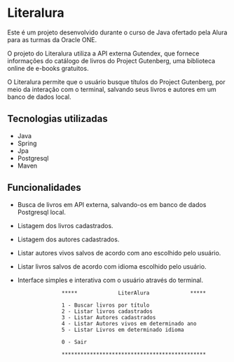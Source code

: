 # Literalura

Este é um projeto desenvolvido durante o curso de Java ofertado pela Alura para as turmas da Oracle ONE.

O projeto do Literalura utiliza a API externa Gutendex, que fornece informações do catálogo de livros do Project Gutenberg, uma biblioteca online de e-books gratuitos.

O Literalura permite que o usuário busque títulos do Project Gutenberg, por meio da interação com o terminal, salvando seus livros e autores em um banco de dados local.

## Tecnologias utilizadas
* Java
* Spring
* Jpa
* Postgresql
* Maven

## Funcionalidades
* Busca de livros em API externa, salvando-os em banco de dados Postgresql local.
* Listagem dos livros cadastrados.
* Listagem dos autores cadastrados.
* Listar autores vivos salvos de acordo com ano escolhido pelo usuário.
* Listar livros salvos de acordo com idioma escolhido pelo usuário.
* Interface simples e interativa com o usuário através do terminal.

                    *****             LiterAlura             *****

                    1 - Buscar livros por título
                    2 - Listar livros cadastrados
                    3 - Listar Autores cadastrados
                    4 - Listar Autores vivos em determinado ano
                    5 - Listar Livros em determinado idioma
                    
                    0 - Sair
                    
                    **********************************************